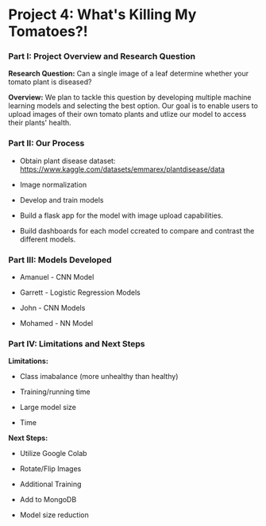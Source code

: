 <h1>Project 4: What's Killing My Tomatoes?!</h1>

<h3> Part I: Project Overview and Research Question</h3>
<p><strong>Research Question:</strong> Can a single image of a leaf determine whether your tomato plant is diseased?</p>
<p><strong>Overview:</strong> We plan to tackle this question by developing multiple machine learning models and selecting the best option. Our goal is to enable users to upload images of their own tomato plants and utlize our model to access their plants' health.</p>

<h3>Part II: Our Process</h3>

- Obtain plant disease dataset: https://www.kaggle.com/datasets/emmarex/plantdisease/data
- Image normalization
  
- Develop and train models
  
- Build a flask app for the model with image upload capabilities.
  
- Build dashboards for each model ccreated to compare and contrast the different models.

<h3>Part III: Models Developed</h3>

- Amanuel - CNN Model
  
- Garrett - Logistic Regression Models
   
- John - CNN Models

- Mohamed - NN Model
   
<h3> Part IV: Limitations and Next Steps</h3>
<p><strong>Limitations:</strong>

- Class imabalance (more unhealthy than healthy) 
  
- Training/running time

- Large model size
  
- Time</p>
<p><strong>Next Steps:</strong>

- Utilize Google Colab
  
- Rotate/Flip Images
  
- Additional Training

- Add to MongoDB

- Model size reduction</p>
